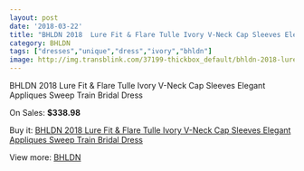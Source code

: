 ```yaml
---
layout: post
date: '2018-03-22'
title: "BHLDN 2018  Lure Fit & Flare Tulle Ivory V-Neck Cap Sleeves Elegant Appliques Sweep Train Bridal Dress"
category: BHLDN
tags: ["dresses","unique","dress","ivory","bhldn"]
image: http://img.transblink.com/37199-thickbox_default/bhldn-2018-lure-fit-flare-tulle-ivory-v-neck-cap-sleeves-elegant-appliques-sweep-train-bridal-dress.jpg
---
```

BHLDN 2018  Lure Fit & Flare Tulle Ivory V-Neck Cap Sleeves Elegant Appliques Sweep Train Bridal Dress

On Sales: **$338.98**
<a href="https://www.transblink.com/en/bhldn/11920-bhldn-2018-lure-fit-flare-tulle-ivory-v-neck-cap-sleeves-elegant-appliques-sweep-train-bridal-dress.html"><amp-img layout="responsive" width="600" height="600" src="//img.transblink.com/37199-thickbox_default/bhldn-2018-lure-fit-flare-tulle-ivory-v-neck-cap-sleeves-elegant-appliques-sweep-train-bridal-dress.jpg" alt="BHLDN 2018  Lure Fit & Flare Tulle Ivory V-Neck Cap Sleeves Elegant Appliques Sweep Train Bridal Dress 0" /></a>
<a href="https://www.transblink.com/en/bhldn/11920-bhldn-2018-lure-fit-flare-tulle-ivory-v-neck-cap-sleeves-elegant-appliques-sweep-train-bridal-dress.html"><amp-img layout="responsive" width="600" height="600" src="//img.transblink.com/37206-thickbox_default/bhldn-2018-lure-fit-flare-tulle-ivory-v-neck-cap-sleeves-elegant-appliques-sweep-train-bridal-dress.jpg" alt="BHLDN 2018  Lure Fit & Flare Tulle Ivory V-Neck Cap Sleeves Elegant Appliques Sweep Train Bridal Dress 1" /></a>
<a href="https://www.transblink.com/en/bhldn/11920-bhldn-2018-lure-fit-flare-tulle-ivory-v-neck-cap-sleeves-elegant-appliques-sweep-train-bridal-dress.html"><amp-img layout="responsive" width="600" height="600" src="//img.transblink.com/37205-thickbox_default/bhldn-2018-lure-fit-flare-tulle-ivory-v-neck-cap-sleeves-elegant-appliques-sweep-train-bridal-dress.jpg" alt="BHLDN 2018  Lure Fit & Flare Tulle Ivory V-Neck Cap Sleeves Elegant Appliques Sweep Train Bridal Dress 2" /></a>
<a href="https://www.transblink.com/en/bhldn/11920-bhldn-2018-lure-fit-flare-tulle-ivory-v-neck-cap-sleeves-elegant-appliques-sweep-train-bridal-dress.html"><amp-img layout="responsive" width="600" height="600" src="//img.transblink.com/37204-thickbox_default/bhldn-2018-lure-fit-flare-tulle-ivory-v-neck-cap-sleeves-elegant-appliques-sweep-train-bridal-dress.jpg" alt="BHLDN 2018  Lure Fit & Flare Tulle Ivory V-Neck Cap Sleeves Elegant Appliques Sweep Train Bridal Dress 3" /></a>
<a href="https://www.transblink.com/en/bhldn/11920-bhldn-2018-lure-fit-flare-tulle-ivory-v-neck-cap-sleeves-elegant-appliques-sweep-train-bridal-dress.html"><amp-img layout="responsive" width="600" height="600" src="//img.transblink.com/37203-thickbox_default/bhldn-2018-lure-fit-flare-tulle-ivory-v-neck-cap-sleeves-elegant-appliques-sweep-train-bridal-dress.jpg" alt="BHLDN 2018  Lure Fit & Flare Tulle Ivory V-Neck Cap Sleeves Elegant Appliques Sweep Train Bridal Dress 4" /></a>
<a href="https://www.transblink.com/en/bhldn/11920-bhldn-2018-lure-fit-flare-tulle-ivory-v-neck-cap-sleeves-elegant-appliques-sweep-train-bridal-dress.html"><amp-img layout="responsive" width="600" height="600" src="//img.transblink.com/37202-thickbox_default/bhldn-2018-lure-fit-flare-tulle-ivory-v-neck-cap-sleeves-elegant-appliques-sweep-train-bridal-dress.jpg" alt="BHLDN 2018  Lure Fit & Flare Tulle Ivory V-Neck Cap Sleeves Elegant Appliques Sweep Train Bridal Dress 5" /></a>
<a href="https://www.transblink.com/en/bhldn/11920-bhldn-2018-lure-fit-flare-tulle-ivory-v-neck-cap-sleeves-elegant-appliques-sweep-train-bridal-dress.html"><amp-img layout="responsive" width="600" height="600" src="//img.transblink.com/37201-thickbox_default/bhldn-2018-lure-fit-flare-tulle-ivory-v-neck-cap-sleeves-elegant-appliques-sweep-train-bridal-dress.jpg" alt="BHLDN 2018  Lure Fit & Flare Tulle Ivory V-Neck Cap Sleeves Elegant Appliques Sweep Train Bridal Dress 6" /></a>
<a href="https://www.transblink.com/en/bhldn/11920-bhldn-2018-lure-fit-flare-tulle-ivory-v-neck-cap-sleeves-elegant-appliques-sweep-train-bridal-dress.html"><amp-img layout="responsive" width="600" height="600" src="//img.transblink.com/37200-thickbox_default/bhldn-2018-lure-fit-flare-tulle-ivory-v-neck-cap-sleeves-elegant-appliques-sweep-train-bridal-dress.jpg" alt="BHLDN 2018  Lure Fit & Flare Tulle Ivory V-Neck Cap Sleeves Elegant Appliques Sweep Train Bridal Dress 7" /></a>

Buy it: [BHLDN 2018  Lure Fit & Flare Tulle Ivory V-Neck Cap Sleeves Elegant Appliques Sweep Train Bridal Dress](https://www.transblink.com/en/bhldn/11920-bhldn-2018-lure-fit-flare-tulle-ivory-v-neck-cap-sleeves-elegant-appliques-sweep-train-bridal-dress.html "BHLDN 2018  Lure Fit & Flare Tulle Ivory V-Neck Cap Sleeves Elegant Appliques Sweep Train Bridal Dress")

View more: [BHLDN](https://www.transblink.com/en/94-bhldn "BHLDN")